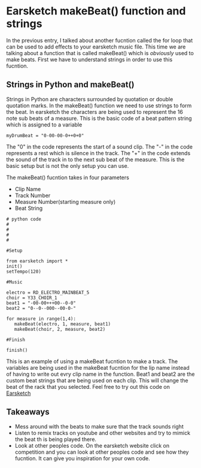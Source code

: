 # Earsketch makeBeat() function and strings


In the previous entry, I talked about another fucntion called the for loop that can be used to add effects to your earsketch music file.
This time we are talking about a function that is called makeBeat() which is *obviously* used to make beats. First we have to understand strings
in order to use this fucntion.

## Strings in Python and makeBeat()

Strings in Python are characters surrounded by quotation or double quotation marks. In the makeBeat() function we need to use strings to 
form the beat. In earsketch the characters are being used to represent the 16 note sub beats of a measure. This is the basic code of a beat pattern string which
is assigned to a variable
```
myDrumBeat = "0-00-00-0++0+0"

```
The "0" in the code represents the start of a sound clip. The "-" in the code represents a rest which is silence in the track.
The "+" in the code extends the sound of the track in to the next sub beat of the measure. This is the basic setup but is not the only
setup you can use.

The makeBeat() fucntion takes in four parameters

- Clip Name
- Track Number
- Measure Number(starting measure only)
- Beat String 

```
# python code
#
# 
#
#

#Setup

from earsketch import *
init()
setTempo(120)

#Music

electro = RD_ELECTRO_MAINBEAT_5
choir = Y33_CHOIR_1
beat1 = "-00-00+++00--0-0"
beat2 = "0--0--000--00-0-"

for measure in range(1,4):
   makeBeat(electro, 1, measure, beat1)
   makeBeat(choir, 2, measure, beat2)

#Finish

finish()

```
This is an example of using a makeBeat fucntion to make a track. The variables are being used in the makeBeat fucntion for the lip name instead of having
to write out evry clip name in the function. Beat1 and beat2 are the custom beat strings that are being used on each clip. This will change the beat of the rack
that you selected. Feel free to try out this code on [Earsketch](https://earsketch.gatech.edu/earsketch2/)

## Takeaways
- Mess around with the beats to make sure that the track sounds right 
- Listen to remix tracks on youtube and other websites and try to mimick the beat th is being played there.
- Look at other peoples code. On the earsketch website click on competition and you can look at other peoples code and see how they fucntion.
It can give you inspiration for your own code.


